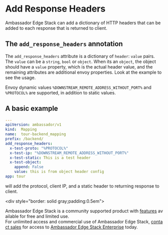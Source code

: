 # Add Response Headers

Ambassador Edge Stack can add a dictionary of HTTP headers that can be added to each response that is returned to client.

## The `add_response_headers` annotation

The `add_response_headers` attribute is a dictionary of `header`: `value` pairs. The `value` can be a `string`, `bool` or `object`. When its an `object`, the object should have a `value` property, which is the actual header value, and the remaining attributes are additional envoy properties. Look at the example to see the usage.

Envoy dynamic values `%DOWNSTREAM_REMOTE_ADDRESS_WITHOUT_PORT%` and `%PROTOCOL%` are supported, in addition to static values.

## A basic example

```yaml
---
apiVersion: ambassador/v1
kind:  Mapping
name:  tour-backend_mapping
prefix: /backend/
add_response_headers:
  x-test-proto: "%PROTOCOL%"
  x-test-ip: "%DOWNSTREAM_REMOTE_ADDRESS_WITHOUT_PORT%"
  x-test-static: This is a test header
  x-test-object:
    append: False
    value: this is from object header config
app: tour
```

will add the protocol, client IP, and a static header to returning response to client.

<div style="border: solid gray;padding:0.5em">

Ambassador Edge Stack is a community supported product with [features](getambassador.io/features) available for free and limited use. For unlimited access and commercial use of Ambassador Edge Stack, [contact sales](https:/www.getambassador.io/contact) for access to [Ambassador Edge Stack Enterprise](/user-guide/ambassador-edge-stack-enterprise) today.

</div>
